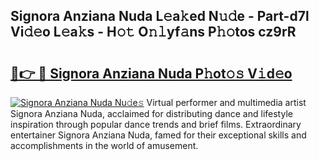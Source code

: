 ## Signora Anziana Nuda L𝚎a𝚔ed N𝚞𝚍e - Part-d7l Vi𝚍𝚎o L𝚎a𝚔s - H𝚘𝚝 O𝚗𝚕yf𝚊ns P𝚑𝚘tos cz9rR

# <h2><a href="http://kf7voyn.oniu.top/?m=Signora+Anziana+Nuda">🔗👉 🔴 Signora Anziana Nuda P𝚑ot𝚘𝚜 V𝚒d𝚎o</a></h2>

[![Signora Anziana Nuda Nu𝚍e𝚜](https://i.imgur.com/0qMVB7G.gif)](http://kf7voyn.oniu.top/?m=Signora+Anziana+Nuda)
Virtual performer and multimedia artist Signora Anziana Nuda, acclaimed for distributing dance and lifestyle inspiration through popular dance trends and brief films. Extraordinary entertainer Signora Anziana Nuda, famed for their exceptional skills and accomplishments in the world of amusement.  
